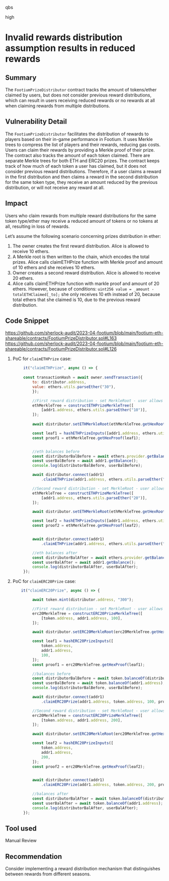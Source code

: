 qbs

high

# Invalid rewards distribution assumption results in reduced rewards

## Summary
The `FootiumPrizeDistributor` contract tracks the amount of tokens/ether claimed by users, but does not consider previous reward distributions, which can result in users receiving reduced rewards or no rewards at all when claiming rewards from multiple distributions.

## Vulnerability Detail
The `FootiumPrizeDistributor` facilitates the distribution of rewards to players based on their in-game performance in Footium. It uses Merkle trees to compress the list of players and their rewards, reducing gas costs. Users can claim their rewards by providing a Merkle proof of their prize. The contract also tracks the amount of each token claimed. There are separate Merkle trees for both ETH and ERC20 prizes. The contract keeps track of how much of each token a user has claimed, but it does not consider previous reward distributions. Therefore, if a user claims a reward in the first distribution and then claims a reward in the second distribution for the same token type, they receive an amount reduced by the previous distribution, or will not receive any reward at all.

## Impact
Users who claim rewards from multiple reward distributions for the same token type/ether may receive a reduced amount of tokens or no tokens at all, resulting in loss of rewards.

Let’s assume the following scenario concerning prizes distribution in ether: 
1.  The owner creates the first reward distribution. Alice is allowed to receive 10 ethers.
2.  A Merkle root is then written to the chain, which encodes the total prizes. Alice calls claimETHPrize function with Merkle proof and amount of 10 ethers and she receives 10 ethers.
3. Owner creates a second reward distribution. Alice is allowed to receive 20 ethers.
4. Alice calls claimETHPrize function with markle proof and amount of 20 ethers. However, because of conditions:
`uint256 value = _amount - totalETHClaimed[_to];` 
she only receives 10 eth instead of 20, because total ethers that she claimed is 10, due to the previous reward distribution.

## Code Snippet
https://github.com/sherlock-audit/2023-04-footium/blob/main/footium-eth-shareable/contracts/FootiumPrizeDistributor.sol#L163
https://github.com/sherlock-audit/2023-04-footium/blob/main/footium-eth-shareable/contracts/FootiumPrizeDistributor.sol#L126

1. PoC for `claimETHPrize` case:
```javascript
        it("claimETHPrize", async () => {
        
        const transactionHash = await owner.sendTransaction({
            to: distributor.address,
            value: ethers.utils.parseEther("30"), 
            });

            //First reward distribution - set MerkleRoot - user allows to receive 10 eth
            ethMerkleTree = constructETHPrizeMerkleTree([
                [addr1.address, ethers.utils.parseEther("10")],
            ]);
            
            await distributor.setETHMerkleRoot(ethMerkleTree.getHexRoot());

            const leaf1 = hashETHPrizeInputs([addr1.address, ethers.utils.parseEther("10")]);
            const proof1 = ethMerkleTree.getHexProof(leaf1);


            //eth balances before
            const distributorBalBefore = await ethers.provider.getBalance(distributor.address)
            const userBalBefore = await addr1.getBalance();
            console.log(distributorBalBefore, userBalBefore);

            await distributor.connect(addr1)
                .claimETHPrize(addr1.address, ethers.utils.parseEther("10"), proof1)

            //Second reward distribution - set MerkleRoot - user allows to receive 20 eth
            ethMerkleTree = constructETHPrizeMerkleTree([
                [addr1.address, ethers.utils.parseEther("20")],
            ]);

            await distributor.setETHMerkleRoot(ethMerkleTree.getHexRoot());

            const leaf2 = hashETHPrizeInputs([addr1.address, ethers.utils.parseEther("20")]);
            const proof2 = ethMerkleTree.getHexProof(leaf2);


            await distributor.connect(addr1)
                .claimETHPrize(addr1.address, ethers.utils.parseEther("20"), proof2)

            //eth balances after
            const distributorBalAfter = await ethers.provider.getBalance(distributor.address)
            const userBalAfter = await addr1.getBalance();
            console.log(distributorBalAfter, userBalAfter); 
        });
```
2. PoC for `claimERC20Prize` case:
```javascript
       it("claimERC20Prize", async () => {

            await token.mint(distributor.address, "300");

            //First reward distribution - set MerkleRoot - user allows to receive 100 tokens
            erc20MerkleTree = constructERC20PrizeMerkleTree([
                [token.address, addr1.address, 100],
            ]);

            await distributor.setERC20MerkleRoot(erc20MerkleTree.getHexRoot());

            const leaf1 = hashERC20PrizeInputs([
                token.address,
                addr1.address,
                100,
            ]);
            const proof1 = erc20MerkleTree.getHexProof(leaf1);

            //balances before
            const distributorBalBefore = await token.balanceOf(distributor.address);
            const userBalBefore = await token.balanceOf(addr1.address);
            console.log(distributorBalBefore, userBalBefore);

            await distributor.connect(addr1)
                .claimERC20Prize(addr1.address, token.address, 100, proof1)

            //Second reward distribution - set MerkleRoot - user allows to receive 200 tokens
            erc20MerkleTree = constructERC20PrizeMerkleTree([
                [token.address, addr1.address, 200],
            ]);

            await distributor.setERC20MerkleRoot(erc20MerkleTree.getHexRoot());

            const leaf2 = hashERC20PrizeInputs([
                token.address,
                addr1.address,
                200,
            ]);
            const proof2 = erc20MerkleTree.getHexProof(leaf2);


            await distributor.connect(addr1)
                .claimERC20Prize(addr1.address, token.address, 200, proof2)

            //balances after
            const distributorBalAfter = await token.balanceOf(distributor.address);
            const userBalAfter = await token.balanceOf(addr1.address);
            console.log(distributorBalAfter, userBalAfter);   
        });
```
## Tool used

Manual Review

## Recommendation
Consider implementing a reward distribution mechanism that distinguishes between rewards from different seasons.